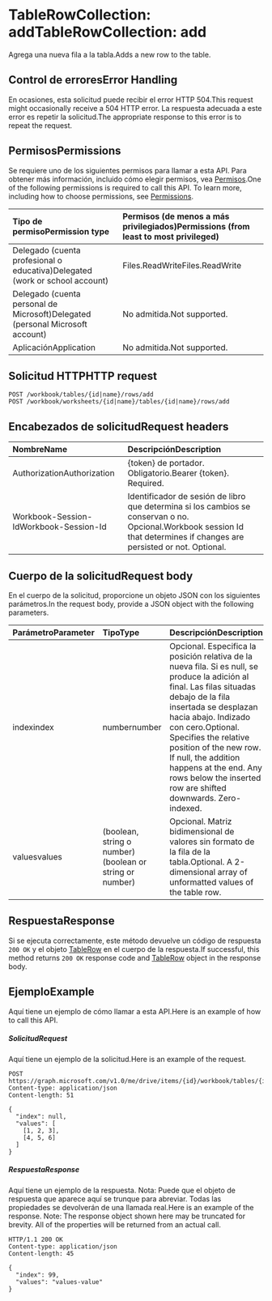 # <a name="tablerowcollection-add"></a><span data-ttu-id="5f6a8-101">TableRowCollection: add</span><span class="sxs-lookup"><span data-stu-id="5f6a8-101">TableRowCollection: add</span></span>

<span data-ttu-id="5f6a8-102">Agrega una nueva fila a la tabla.</span><span class="sxs-lookup"><span data-stu-id="5f6a8-102">Adds a new row to the table.</span></span>

## <a name="error-handling"></a><span data-ttu-id="5f6a8-103">Control de errores</span><span class="sxs-lookup"><span data-stu-id="5f6a8-103">Error Handling</span></span>

<span data-ttu-id="5f6a8-104">En ocasiones, esta solicitud puede recibir el error HTTP 504.</span><span class="sxs-lookup"><span data-stu-id="5f6a8-104">This request might occasionally receive a 504 HTTP error.</span></span> <span data-ttu-id="5f6a8-105">La respuesta adecuada a este error es repetir la solicitud.</span><span class="sxs-lookup"><span data-stu-id="5f6a8-105">The appropriate response to this error is to repeat the request.</span></span>

## <a name="permissions"></a><span data-ttu-id="5f6a8-106">Permisos</span><span class="sxs-lookup"><span data-stu-id="5f6a8-106">Permissions</span></span>
<span data-ttu-id="5f6a8-p102">Se requiere uno de los siguientes permisos para llamar a esta API. Para obtener más información, incluido cómo elegir permisos, vea [Permisos](../../../concepts/permissions_reference.md).</span><span class="sxs-lookup"><span data-stu-id="5f6a8-p102">One of the following permissions is required to call this API. To learn more, including how to choose permissions, see [Permissions](../../../concepts/permissions_reference.md).</span></span>

|<span data-ttu-id="5f6a8-109">Tipo de permiso</span><span class="sxs-lookup"><span data-stu-id="5f6a8-109">Permission type</span></span>      | <span data-ttu-id="5f6a8-110">Permisos (de menos a más privilegiados)</span><span class="sxs-lookup"><span data-stu-id="5f6a8-110">Permissions (from least to most privileged)</span></span>              |
|:--------------------|:---------------------------------------------------------|
|<span data-ttu-id="5f6a8-111">Delegado (cuenta profesional o educativa)</span><span class="sxs-lookup"><span data-stu-id="5f6a8-111">Delegated (work or school account)</span></span> | <span data-ttu-id="5f6a8-112">Files.ReadWrite</span><span class="sxs-lookup"><span data-stu-id="5f6a8-112">Files.ReadWrite</span></span>    |
|<span data-ttu-id="5f6a8-113">Delegado (cuenta personal de Microsoft)</span><span class="sxs-lookup"><span data-stu-id="5f6a8-113">Delegated (personal Microsoft account)</span></span> | <span data-ttu-id="5f6a8-114">No admitida.</span><span class="sxs-lookup"><span data-stu-id="5f6a8-114">Not supported.</span></span>    |
|<span data-ttu-id="5f6a8-115">Aplicación</span><span class="sxs-lookup"><span data-stu-id="5f6a8-115">Application</span></span> | <span data-ttu-id="5f6a8-116">No admitida.</span><span class="sxs-lookup"><span data-stu-id="5f6a8-116">Not supported.</span></span> |

## <a name="http-request"></a><span data-ttu-id="5f6a8-117">Solicitud HTTP</span><span class="sxs-lookup"><span data-stu-id="5f6a8-117">HTTP request</span></span>
<!-- { "blockType": "ignored" } -->
```http
POST /workbook/tables/{id|name}/rows/add
POST /workbook/worksheets/{id|name}/tables/{id|name}/rows/add

```
## <a name="request-headers"></a><span data-ttu-id="5f6a8-118">Encabezados de solicitud</span><span class="sxs-lookup"><span data-stu-id="5f6a8-118">Request headers</span></span>
| <span data-ttu-id="5f6a8-119">Nombre</span><span class="sxs-lookup"><span data-stu-id="5f6a8-119">Name</span></span>       | <span data-ttu-id="5f6a8-120">Descripción</span><span class="sxs-lookup"><span data-stu-id="5f6a8-120">Description</span></span>|
|:---------------|:----------|
| <span data-ttu-id="5f6a8-121">Authorization</span><span class="sxs-lookup"><span data-stu-id="5f6a8-121">Authorization</span></span>  | <span data-ttu-id="5f6a8-p103">{token} de portador. Obligatorio.</span><span class="sxs-lookup"><span data-stu-id="5f6a8-p103">Bearer {token}. Required.</span></span> |
| <span data-ttu-id="5f6a8-124">Workbook-Session-Id</span><span class="sxs-lookup"><span data-stu-id="5f6a8-124">Workbook-Session-Id</span></span>  | <span data-ttu-id="5f6a8-p104">Identificador de sesión de libro que determina si los cambios se conservan o no. Opcional.</span><span class="sxs-lookup"><span data-stu-id="5f6a8-p104">Workbook session Id that determines if changes are persisted or not. Optional.</span></span>|

## <a name="request-body"></a><span data-ttu-id="5f6a8-127">Cuerpo de la solicitud</span><span class="sxs-lookup"><span data-stu-id="5f6a8-127">Request body</span></span>
<span data-ttu-id="5f6a8-128">En el cuerpo de la solicitud, proporcione un objeto JSON con los siguientes parámetros.</span><span class="sxs-lookup"><span data-stu-id="5f6a8-128">In the request body, provide a JSON object with the following parameters.</span></span>

| <span data-ttu-id="5f6a8-129">Parámetro</span><span class="sxs-lookup"><span data-stu-id="5f6a8-129">Parameter</span></span>    | <span data-ttu-id="5f6a8-130">Tipo</span><span class="sxs-lookup"><span data-stu-id="5f6a8-130">Type</span></span>   |<span data-ttu-id="5f6a8-131">Descripción</span><span class="sxs-lookup"><span data-stu-id="5f6a8-131">Description</span></span>|
|:---------------|:--------|:----------|
|<span data-ttu-id="5f6a8-132">index</span><span class="sxs-lookup"><span data-stu-id="5f6a8-132">index</span></span>|<span data-ttu-id="5f6a8-133">number</span><span class="sxs-lookup"><span data-stu-id="5f6a8-133">number</span></span>|<span data-ttu-id="5f6a8-p105">Opcional. Especifica la posición relativa de la nueva fila. Si es null, se produce la adición al final. Las filas situadas debajo de la fila insertada se desplazan hacia abajo. Indizado con cero.</span><span class="sxs-lookup"><span data-stu-id="5f6a8-p105">Optional. Specifies the relative position of the new row. If null, the addition happens at the end. Any rows below the inserted row are shifted downwards. Zero-indexed.</span></span>|
|<span data-ttu-id="5f6a8-139">values</span><span class="sxs-lookup"><span data-stu-id="5f6a8-139">values</span></span>|<span data-ttu-id="5f6a8-140">(boolean, string o number)</span><span class="sxs-lookup"><span data-stu-id="5f6a8-140">(boolean or string or number)</span></span>|<span data-ttu-id="5f6a8-p106">Opcional. Matriz bidimensional de valores sin formato de la fila de la tabla.</span><span class="sxs-lookup"><span data-stu-id="5f6a8-p106">Optional. A 2-dimensional array of unformatted values of the table row.</span></span>|

## <a name="response"></a><span data-ttu-id="5f6a8-143">Respuesta</span><span class="sxs-lookup"><span data-stu-id="5f6a8-143">Response</span></span>

<span data-ttu-id="5f6a8-144">Si se ejecuta correctamente, este método devuelve un código de respuesta `200 OK` y el objeto [TableRow](../resources/tablerow.md) en el cuerpo de la respuesta.</span><span class="sxs-lookup"><span data-stu-id="5f6a8-144">If successful, this method returns `200 OK` response code and [TableRow](../resources/tablerow.md) object in the response body.</span></span>

## <a name="example"></a><span data-ttu-id="5f6a8-145">Ejemplo</span><span class="sxs-lookup"><span data-stu-id="5f6a8-145">Example</span></span>
<span data-ttu-id="5f6a8-146">Aquí tiene un ejemplo de cómo llamar a esta API.</span><span class="sxs-lookup"><span data-stu-id="5f6a8-146">Here is an example of how to call this API.</span></span>
##### <a name="request"></a><span data-ttu-id="5f6a8-147">Solicitud</span><span class="sxs-lookup"><span data-stu-id="5f6a8-147">Request</span></span>
<span data-ttu-id="5f6a8-148">Aquí tiene un ejemplo de la solicitud.</span><span class="sxs-lookup"><span data-stu-id="5f6a8-148">Here is an example of the request.</span></span>
<!-- {
  "blockType": "request",
  "name": "tablerowcollection_add"
}-->
```http
POST https://graph.microsoft.com/v1.0/me/drive/items/{id}/workbook/tables/{id|name}/rows/add
Content-type: application/json
Content-length: 51

{
  "index": null,
  "values": [
    [1, 2, 3],
    [4, 5, 6]
  ]
}
```

##### <a name="response"></a><span data-ttu-id="5f6a8-149">Respuesta</span><span class="sxs-lookup"><span data-stu-id="5f6a8-149">Response</span></span>
<span data-ttu-id="5f6a8-p107">Aquí tiene un ejemplo de la respuesta. Nota: Puede que el objeto de respuesta que aparece aquí se trunque para abreviar. Todas las propiedades se devolverán de una llamada real.</span><span class="sxs-lookup"><span data-stu-id="5f6a8-p107">Here is an example of the response. Note: The response object shown here may be truncated for brevity. All of the properties will be returned from an actual call.</span></span>
<!-- {
  "blockType": "response",
  "truncated": true,
  "@odata.type": "microsoft.graph.tableRow"
} -->
```http
HTTP/1.1 200 OK
Content-type: application/json
Content-length: 45

{
  "index": 99,
  "values": "values-value"
}
```

<!-- uuid: 8fcb5dbc-d5aa-4681-8e31-b001d5168d79
2015-10-25 14:57:30 UTC -->
<!-- {
  "type": "#page.annotation",
  "description": "TableRowCollection: add",
  "keywords": "",
  "section": "documentation",
  "tocPath": ""
}-->
